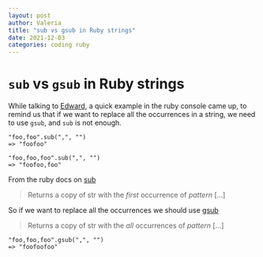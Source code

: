 ```yaml
---
layout: post
author: Valeria
title: "sub vs gsub in Ruby strings"
date: 2021-12-03
categories: coding ruby
---
```

# `sub` vs `gsub` in Ruby strings

While talking to [Edward](https://github.com/edwardloveall), a quick example in
the ruby console came up, to remind us that if we want to replace all the
occurrences in a string, we need to use `gsub`, and `sub` is not enough.

```
"foo,foo".sub(",", "")
=> "foofoo"

"foo,foo,foo".sub(",", "")
=> "foofoo,foo"
```

From the ruby docs on [sub](https://ruby-doc.org/core-2.4.2/String.html#method-i-sub)
> Returns a copy of str with the _first_ occurrence of _pattern_ [...]

So if we want to replace all the occurrences we should use
[gsub](https://ruby-doc.org/core-2.4.2/String.html#method-i-gsub)
> Returns a copy of str with the _all_ occurrences of _pattern_ [...]

```
"foo,foo,foo".gsub(",", "")
=> "foofoofoo"
```
